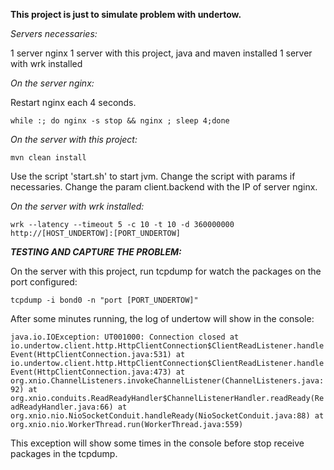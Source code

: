 **This project is just to simulate problem with undertow.**

_Servers necessaries:_

1 server nginx
1 server with this project, java and maven installed
1 server with wrk installed

_On the server nginx:_

Restart nginx each 4 seconds.

`while :; do nginx -s stop && nginx ; sleep 4;done`

_On the server with this project:_

`mvn clean install`

Use the script 'start.sh' to start jvm. Change the script with params if necessaries. 
Change the param client.backend with the IP of server nginx.

_On the server with wrk installed:_

`wrk --latency --timeout 5 -c 10 -t 10 -d 360000000 http://[HOST_UNDERTOW]:[PORT_UNDERTOW]`

**_TESTING AND CAPTURE THE PROBLEM:_**

On the server with this project, run tcpdump for watch the packages on the port configured:

`tcpdump -i bond0 -n "port [PORT_UNDERTOW]"`

After some minutes running, the log of undertow will show in the console:

`java.io.IOException: UT001000: Connection closed
       	at io.undertow.client.http.HttpClientConnection$ClientReadListener.handleEvent(HttpClientConnection.java:531)
       	at io.undertow.client.http.HttpClientConnection$ClientReadListener.handleEvent(HttpClientConnection.java:473)
       	at org.xnio.ChannelListeners.invokeChannelListener(ChannelListeners.java:92)
       	at org.xnio.conduits.ReadReadyHandler$ChannelListenerHandler.readReady(ReadReadyHandler.java:66)
       	at org.xnio.nio.NioSocketConduit.handleReady(NioSocketConduit.java:88)
       	at org.xnio.nio.WorkerThread.run(WorkerThread.java:559)
`

This exception will show some times in the console before stop receive packages in the tcpdump.
